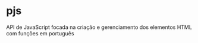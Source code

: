 # pjs
API de JavaScript focada na criação e gerenciamento dos elementos HTML com funções em português
